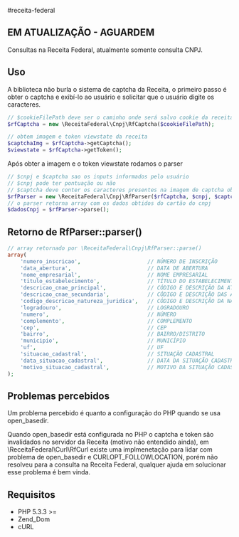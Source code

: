 #receita-federal

## EM ATUALIZAÇÃO - AGUARDEM

Consultas na Receita Federal, atualmente somente consulta CNPJ.

Uso
---

A biblioteca não burla o sistema de captcha da Receita, o primeiro passo é obter
o captcha e exibí-lo ao usuário e solicitar que o usuário digite os caracteres.

```php
// $cookieFilePath deve ser o caminho onde será salvo cookie da receita federal
$rfCaptcha = new \ReceitaFederal\Cnpj\RfCaptcha($cookieFilePath);

// obtem imagem e token viewstate da receita
$captchaImg = $rfCaptcha->getCaptcha();
$viewstate = $rfCaptcha->getToken();
```

Após obter a imagem e o token viewstate rodamos o parser
```php
// $cnpj e $captcha sao os inputs informados pelo usuário
// $cnpj pode ter pontuação ou não
// $captcha deve conter os caracteres presentes na imagem de captcha obtida
$rfParser = new \ReceitaFederal\Cnpj\RfParser($rfCaptcha, $cnpj, $captcha);
// o parser retorna array com os dados obtidos do cartão do cnpj
$dadosCnpj = $rfParser->parse();
```

Retorno de RfParser::parser()
------------------------------

```php
// array retornado por \ReceitaFederal\Cnpj\RfParser::parse()
array(
	'numero_inscricao',						// NÚMERO DE INSCRIÇÃO
	'data_abertura',						// DATA DE ABERTURA
	'nome_empresarial',						// NOME EMPRESARIAL
	'titulo_estabelecimento', 				// TÍTULO DO ESTABELECIMENTO (NOME DE FANTASIA)
	'descricao_cnae_principal', 			// CÓDIGO E DESCRIÇÃO DA ATIVIDADE ECONÔMICA PRINCIPAL
	'descricao_cnae_secundaria',			// CÓDIGO E DESCRIÇÃO DAS ATIVIDADES ECONÔMICAS SECUNDÁRIAS
	'codigo_descricao_natureza_juridica',	// CÓDIGO E DESCRIÇÃO DA NATUREZA JURÍDICA
	'logradouro',							// LOGRADOURO
	'numero',								// NÚMERO
	'complemento',							// COMPLEMENTO
	'cep',									// CEP
	'bairro',								// BAIRRO/DISTRITO
	'municipio',							// MUNICÍPIO
	'uf',									// UF
	'situacao_cadastral', 					// SITUAÇÃO CADASTRAL
	'data_situacao_cadastral',				// DATA DA SITUAÇÃO CADASTRAL
	'motivo_situacao_cadastral',			// MOTIVO DA SITUAÇÃO CADASTRAL
);
```

Problemas percebidos
---------------------

Um problema percebido é quanto a configuração do PHP quando se usa open_basedir.

Quando open_basedir está configurada no PHP o captcha e token são invalidados
no servidor da Receita (motivo não entendido ainda), em \ReceitaFederal\Curl\RfCurl
existe uma implmenetação para lidar com problema de open_basedir e CURLOPT_FOLLOWLOCATION, 
porém não resolveu para a consulta na Receita Federal, qualquer ajuda em solucionar
esse problema é bem vinda.

Requisitos
-----------

- PHP 5.3.3 >=
- Zend_Dom
- cURL
